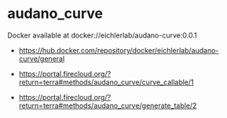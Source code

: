 # audano_curve

Docker available at docker://eichlerlab/audano-curve:0.0.1
  - https://hub.docker.com/repository/docker/eichlerlab/audano-curve/general

- https://portal.firecloud.org/?return=terra#methods/audano_curve/curve_callable/1
- https://portal.firecloud.org/?return=terra#methods/audano_curve/generate_table/2
